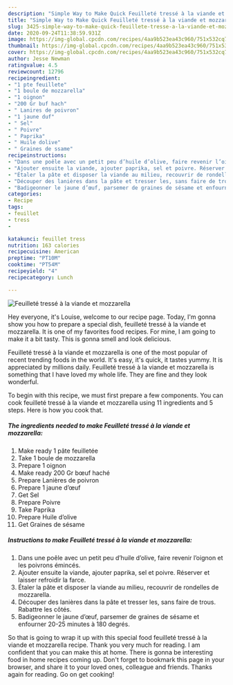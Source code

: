 ```yaml
---
description: "Simple Way to Make Quick Feuilleté tressé à la viande et mozzarella"
title: "Simple Way to Make Quick Feuilleté tressé à la viande et mozzarella"
slug: 3425-simple-way-to-make-quick-feuillete-tresse-a-la-viande-et-mozzarella
date: 2020-09-24T11:38:59.931Z
image: https://img-global.cpcdn.com/recipes/4aa9b523ea43c960/751x532cq70/feuillete-tresse-a-la-viande-et-mozzarella-photo-principale-de-la-recette.jpg
thumbnail: https://img-global.cpcdn.com/recipes/4aa9b523ea43c960/751x532cq70/feuillete-tresse-a-la-viande-et-mozzarella-photo-principale-de-la-recette.jpg
cover: https://img-global.cpcdn.com/recipes/4aa9b523ea43c960/751x532cq70/feuillete-tresse-a-la-viande-et-mozzarella-photo-principale-de-la-recette.jpg
author: Jesse Newman
ratingvalue: 4.5
reviewcount: 12796
recipeingredient:
- "1 pte feuillete"
- "1 boule de mozzarella"
- "1 oignon"
- "200 Gr buf hach"
- " Lanires de poivron"
- "1 jaune duf"
- " Sel"
- " Poivre"
- " Paprika"
- " Huile dolive"
- " Graines de ssame"
recipeinstructions:
- "Dans une poêle avec un petit peu d’huile d’olive, faire revenir l’oignon et les poivrons émincés."
- "Ajouter ensuite la viande, ajouter paprika, sel et poivre. Réserver et laisser refroidir la farce."
- "Étaler la pâte et disposer la viande au milieu, recouvrir de rondelles de mozzarella."
- "Découper des lanières dans la pâte et tresser les, sans faire de trous. Rabattre les côtés."
- "Badigeonner le jaune d’œuf, parsemer de graines de sésame et enfourner 20-25 minutes à 180 degrés."
categories:
- Recipe
tags:
- feuillet
- tress
- 

katakunci: feuillet tress  
nutrition: 163 calories
recipecuisine: American
preptime: "PT10M"
cooktime: "PT54M"
recipeyield: "4"
recipecategory: Lunch

---
```



![Feuilleté tressé à la viande et mozzarella](https://img-global.cpcdn.com/recipes/4aa9b523ea43c960/751x532cq70/feuillete-tresse-a-la-viande-et-mozzarella-photo-principale-de-la-recette.jpg)

Hey everyone, it's Louise, welcome to our recipe page. Today, I'm gonna show you how to prepare a special dish, feuilleté tressé à la viande et mozzarella. It is one of my favorites food recipes. For mine, I am going to make it a bit tasty. This is gonna smell and look delicious.



Feuilleté tressé à la viande et mozzarella is one of the most popular of recent trending foods in the world. It's easy, it's quick, it tastes yummy. It is appreciated by millions daily. Feuilleté tressé à la viande et mozzarella is something that I have loved my whole life. They are fine and they look wonderful.


To begin with this recipe, we must first prepare a few components. You can cook feuilleté tressé à la viande et mozzarella using 11 ingredients and 5 steps. Here is how you cook that.

<!--inarticleads1-->

##### The ingredients needed to make Feuilleté tressé à la viande et mozzarella:

1. Make ready 1 pâte feuilletée
1. Take 1 boule de mozzarella
1. Prepare 1 oignon
1. Make ready 200 Gr bœuf haché
1. Prepare  Lanières de poivron
1. Prepare 1 jaune d’œuf
1. Get  Sel
1. Prepare  Poivre
1. Take  Paprika
1. Prepare  Huile d’olive
1. Get  Graines de sésame




<!--inarticleads2-->

##### Instructions to make Feuilleté tressé à la viande et mozzarella:

1. Dans une poêle avec un petit peu d’huile d’olive, faire revenir l’oignon et les poivrons émincés.
1. Ajouter ensuite la viande, ajouter paprika, sel et poivre. Réserver et laisser refroidir la farce.
1. Étaler la pâte et disposer la viande au milieu, recouvrir de rondelles de mozzarella.
1. Découper des lanières dans la pâte et tresser les, sans faire de trous. Rabattre les côtés.
1. Badigeonner le jaune d’œuf, parsemer de graines de sésame et enfourner 20-25 minutes à 180 degrés.




So that is going to wrap it up with this special food feuilleté tressé à la viande et mozzarella recipe. Thank you very much for reading. I am confident that you can make this at home. There is gonna be interesting food in home recipes coming up. Don't forget to bookmark this page in your browser, and share it to your loved ones, colleague and friends. Thanks again for reading. Go on get cooking!
